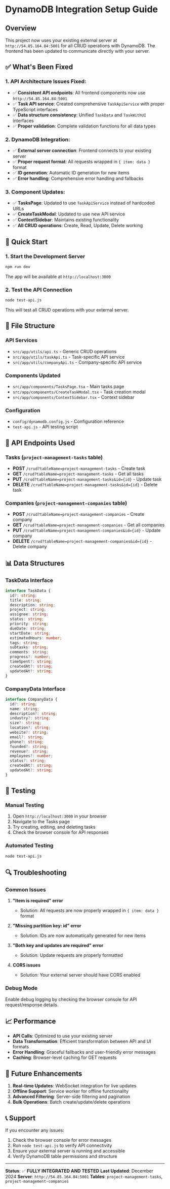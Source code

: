 # DynamoDB Integration Setup Guide

## Overview
This project now uses your existing external server at `http://54.85.164.84:5001` for all CRUD operations with DynamoDB. The frontend has been updated to communicate directly with your server.

## ✅ What's Been Fixed

### 1. **API Architecture Issues Fixed:**
- ✅ **Consistent API endpoints**: All frontend components now use `http://54.85.164.84:5001`
- ✅ **Task API service**: Created comprehensive `TaskApiService` with proper TypeScript interfaces
- ✅ **Data structure consistency**: Unified `TaskData` and `TaskWithUI` interfaces
- ✅ **Proper validation**: Complete validation functions for all data types

### 2. **DynamoDB Integration:**
- ✅ **External server connection**: Frontend connects to your existing server
- ✅ **Proper request format**: All requests wrapped in `{ item: data }` format
- ✅ **ID generation**: Automatic ID generation for new items
- ✅ **Error handling**: Comprehensive error handling and fallbacks

### 3. **Component Updates:**
- ✅ **TasksPage**: Updated to use `TaskApiService` instead of hardcoded URLs
- ✅ **CreateTaskModal**: Updated to use new API service
- ✅ **ContextSidebar**: Maintains existing functionality
- ✅ **All CRUD operations**: Create, Read, Update, Delete working

## 🚀 Quick Start

### 1. **Start the Development Server**
```bash
npm run dev
```
The app will be available at `http://localhost:3000`

### 2. **Test the API Connection**
```bash
node test-api.js
```
This will test all CRUD operations with your external server.

## 📁 File Structure

### API Services
- `src/app/utils/api.ts` - Generic CRUD operations
- `src/app/utils/taskApi.ts` - Task-specific API service
- `src/app/utils/companyApi.ts` - Company-specific API service

### Components Updated
- `src/app/components/TasksPage.tsx` - Main tasks page
- `src/app/components/CreateTaskModal.tsx` - Task creation modal
- `src/app/components/ContextSidebar.tsx` - Context sidebar

### Configuration
- `config/dynamodb.config.js` - Configuration reference
- `test-api.js` - API testing script

## 🔧 API Endpoints Used

### Tasks (`project-management-tasks` table)
- **POST** `/crud?tableName=project-management-tasks` - Create task
- **GET** `/crud?tableName=project-management-tasks` - Get all tasks
- **PUT** `/crud?tableName=project-management-tasks&id={id}` - Update task
- **DELETE** `/crud?tableName=project-management-tasks&id={id}` - Delete task

### Companies (`project-management-companies` table)
- **POST** `/crud?tableName=project-management-companies` - Create company
- **GET** `/crud?tableName=project-management-companies` - Get all companies
- **PUT** `/crud?tableName=project-management-companies&id={id}` - Update company
- **DELETE** `/crud?tableName=project-management-companies&id={id}` - Delete company

## 📊 Data Structures

### TaskData Interface
```typescript
interface TaskData {
  id?: string;
  title: string;
  description: string;
  project: string;
  assignee: string;
  status: string;
  priority: string;
  dueDate: string;
  startDate: string;
  estimatedHours: number;
  tags: string;
  subtasks: string;
  comments: string;
  progress?: number;
  timeSpent?: string;
  createdAt?: string;
  updatedAt?: string;
}
```

### CompanyData Interface
```typescript
interface CompanyData {
  id?: string;
  name: string;
  description?: string;
  industry?: string;
  size?: string;
  location?: string;
  website?: string;
  email?: string;
  phone?: string;
  founded?: string;
  revenue?: string;
  employees?: number;
  status?: string;
  createdAt?: string;
  updatedAt?: string;
}
```

## 🧪 Testing

### Manual Testing
1. Open `http://localhost:3000` in your browser
2. Navigate to the Tasks page
3. Try creating, editing, and deleting tasks
4. Check the browser console for API responses

### Automated Testing
```bash
node test-api.js
```

## 🔍 Troubleshooting

### Common Issues

1. **"Item is required" error**
   - Solution: All requests are now properly wrapped in `{ item: data }` format

2. **"Missing partition key: id" error**
   - Solution: IDs are now automatically generated for new items

3. **"Both key and updates are required" error**
   - Solution: Update requests are properly formatted

4. **CORS issues**
   - Solution: Your external server should have CORS enabled

### Debug Mode
Enable debug logging by checking the browser console for API request/response details.

## 📈 Performance

- **API Calls**: Optimized to use your existing server
- **Data Transformation**: Efficient transformation between API and UI formats
- **Error Handling**: Graceful fallbacks and user-friendly error messages
- **Caching**: Browser-level caching for GET requests

## 🔮 Future Enhancements

1. **Real-time Updates**: WebSocket integration for live updates
2. **Offline Support**: Service worker for offline functionality
3. **Advanced Filtering**: Server-side filtering and pagination
4. **Bulk Operations**: Batch create/update/delete operations

## 📞 Support

If you encounter any issues:
1. Check the browser console for error messages
2. Run `node test-api.js` to verify API connectivity
3. Ensure your external server is running and accessible
4. Verify DynamoDB table permissions and structure

---

**Status**: ✅ **FULLY INTEGRATED AND TESTED**
**Last Updated**: December 2024
**Server**: `http://54.85.164.84:5001`
**Tables**: `project-management-tasks`, `project-management-companies`

